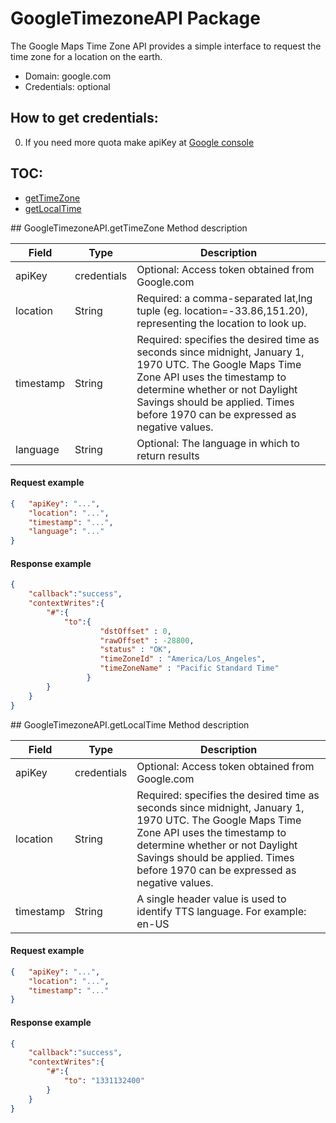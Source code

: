 # GoogleTimezoneAPI Package
The Google Maps Time Zone API provides a simple interface to request the time zone for a location on the earth.
* Domain: google.com
* Credentials: optional

## How to get credentials: 
0. If you need more quota make apiKey at [Google console](https://console.developers.google.com/flows/enableapi?apiid=timezone_backend&reusekey=true&pli=1)

## TOC: 
* [getTimeZone](#getTimeZone)
* [getLocalTime](#getLocalTime)
 
<a name="getTimeZone"/>
## GoogleTimezoneAPI.getTimeZone
Method description

| Field    | Type  | Description
|----------|-------|----------
| apiKey   | credentials| Optional: Access token obtained from Google.com
| location | String| Required: a comma-separated lat,lng tuple (eg. location=-33.86,151.20), representing the location to look up.
| timestamp| String| Required: specifies the desired time as seconds since midnight, January 1, 1970 UTC. The Google Maps Time Zone API uses the timestamp to determine whether or not Daylight Savings should be applied. Times before 1970 can be expressed as negative values.
| language | String| Optional: The language in which to return results

#### Request example
```json
{	"apiKey": "...",
	"location": "...",
	"timestamp": "...",
	"language": "..."
}
```
#### Response example
```json
{
	"callback":"success",
	"contextWrites":{
		"#":{
			"to":{
                    "dstOffset" : 0,
                    "rawOffset" : -28800,
                    "status" : "OK",
                    "timeZoneId" : "America/Los_Angeles",
                    "timeZoneName" : "Pacific Standard Time"
                 }
		}
	}
}
```

<a name="getLocalTime"/>
## GoogleTimezoneAPI.getLocalTime
Method description

| Field    | Type  | Description
|----------|-------|----------
| apiKey   | credentials| Optional: Access token obtained from Google.com
| location | String| Required: specifies the desired time as seconds since midnight, January 1, 1970 UTC. The Google Maps Time Zone API uses the timestamp to determine whether or not Daylight Savings should be applied. Times before 1970 can be expressed as negative values.
| timestamp| String| A single header value is used to identify TTS language. For example: en-US

#### Request example
```json
{	"apiKey": "...",
	"location": "...",
	"timestamp": "..."
}
```
#### Response example
```json
{
	"callback":"success",
	"contextWrites":{
		"#":{
			"to": "1331132400"
		}
	}
}
```

